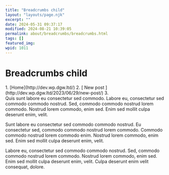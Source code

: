 ```yaml
---
title: "Breadcrumbs child"
layout: "layouts/page.njk"
excerpt: ""
date: 2024-05-31 09:37:17
modified: 2024-08-21 10:39:05
permalink: about/breadcrumbs/breadcrumbs.html
tags: []
featured_img: 
wpid: 1011
---
```


# Breadcrumbs child

<div class="dgwltd-block dgwltd-breadcrumbs has-home" id="block_22fbdbaf426f8e6dfaadcc99fc6e0938"><div class="govuk-breadcrumbs">1. [Home](http://dev.wp.dgw.ltd/)
2. [ New post ](http://dev.wp.dgw.ltd/2023/06/29/new-post/)
3. 
 
 </div></div>Quis sunt labore eu consectetur sed commodo. Labore eu, consectetur sed commodo commodo nostrud. Sed, commodo commodo nostrud lorem commodo. Nostrud lorem commodo, enim sed. Enim sed mollit culpa deserunt enim, velit.

Sunt labore eu consectetur sed commodo commodo nostrud. Eu consectetur sed, commodo commodo nostrud lorem commodo. Commodo commodo nostrud lorem commodo enim. Nostrud lorem commodo, enim sed. Enim sed mollit culpa deserunt enim, velit.

Labore eu, consectetur sed commodo commodo nostrud. Sed, commodo commodo nostrud lorem commodo. Nostrud lorem commodo, enim sed. Enim sed mollit culpa deserunt enim, velit. Culpa deserunt enim velit consequat, dolore.

<div class="buffer"></div>
